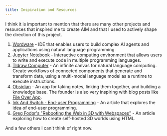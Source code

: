 ```yaml
---
title: Inspiration and Resources
---
```


I think it is important to mention that there are many other projects and resources that inspired me to create AIM and that I used to actively shape the direction of this project.

1. [Wordware](https://wordware.ai) - IDE that enables users to build complex AI agents and applications using natural language programming.
2. [Jupyter Notebook](https://jupyter.org) - Interactive computing environment that allows users to write and execute code in multiple programming languages.
3. [Tldraw Computer](https://computer.tldraw.com/) - An infinite canvas for natural language computing. Create workflows of connected components that generate and transform data, using a multi-modal language model as a runtime to execute instructions.
4. [Obsidian](https://obsidian.md/) - An app for taking notes, linking them together, and building a knowledge base. The founder is also very inspiring with blog posts like [File Over App](https://stephango.com/file-over-app).
5. [Ink And Switch - End-user Programming](https://www.inkandswitch.com/end-user-programming/) - An article that explores the idea of end-user programming.
6. [Greg Fodor's "Rebooting the Web in 3D with Webspaces"](https://gfodor.medium.com/rebooting-the-web-in-3d-with-webspaces-9e58847e042c/) - An article exploring how to create self-hosted 3D worlds using HTML.

And a few others I can't think of right now.
